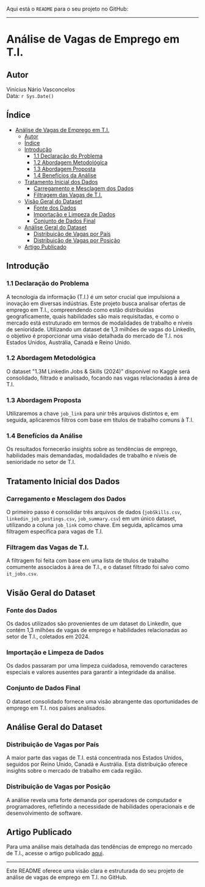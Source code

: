 Aqui está o `README` para o seu projeto no GitHub:

---

# Análise de Vagas de Emprego em T.I.

## Autor
Vinícius Nário Vasconcelos  
Data: `r Sys.Date()`

## Índice
- [Análise de Vagas de Emprego em T.I.](#análise-de-vagas-de-emprego-em-ti)
  - [Autor](#autor)
  - [Índice](#índice)
  - [Introdução](#introdução)
    - [1.1 Declaração do Problema](#11-declaração-do-problema)
    - [1.2 Abordagem Metodológica](#12-abordagem-metodológica)
    - [1.3 Abordagem Proposta](#13-abordagem-proposta)
    - [1.4 Benefícios da Análise](#14-benefícios-da-análise)
  - [Tratamento Inicial dos Dados](#tratamento-inicial-dos-dados)
    - [Carregamento e Mesclagem dos Dados](#carregamento-e-mesclagem-dos-dados)
    - [Filtragem das Vagas de T.I.](#filtragem-das-vagas-de-ti)
  - [Visão Geral do Dataset](#visão-geral-do-dataset)
    - [Fonte dos Dados](#fonte-dos-dados)
    - [Importação e Limpeza de Dados](#importação-e-limpeza-de-dados)
    - [Conjunto de Dados Final](#conjunto-de-dados-final)
  - [Análise Geral do Dataset](#análise-geral-do-dataset)
    - [Distribuição de Vagas por País](#distribuição-de-vagas-por-país)
    - [Distribuição de Vagas por Posição](#distribuição-de-vagas-por-posição)
  - [Artigo Publicado](#artigo-publicado)

## Introdução

### 1.1 Declaração do Problema

A tecnologia da informação (T.I.) é um setor crucial que impulsiona a inovação em diversas indústrias. Este projeto busca analisar ofertas de emprego em T.I., compreendendo como estão distribuídas geograficamente, quais habilidades são mais requisitadas, e como o mercado está estruturado em termos de modalidades de trabalho e níveis de senioridade. Utilizando um dataset de 1,3 milhões de vagas do LinkedIn, o objetivo é proporcionar uma visão detalhada do mercado de T.I. nos Estados Unidos, Austrália, Canadá e Reino Unido.

### 1.2 Abordagem Metodológica

O dataset "1.3M Linkedin Jobs & Skills (2024)" disponível no Kaggle será consolidado, filtrado e analisado, focando nas vagas relacionadas à área de T.I.

### 1.3 Abordagem Proposta

Utilizaremos a chave `job_link` para unir três arquivos distintos e, em seguida, aplicaremos filtros com base em títulos de trabalho comuns à T.I.

### 1.4 Benefícios da Análise

Os resultados fornecerão insights sobre as tendências de emprego, habilidades mais demandadas, modalidades de trabalho e níveis de senioridade no setor de T.I.

## Tratamento Inicial dos Dados

### Carregamento e Mesclagem dos Dados

O primeiro passo é consolidar três arquivos de dados (`jobSkills.csv`, `linkedin_job_postings.csv`, `job_summary.csv`) em um único dataset, utilizando a coluna `job_link` como chave. Em seguida, aplicamos uma filtragem específica para vagas de T.I.

### Filtragem das Vagas de T.I.

A filtragem foi feita com base em uma lista de títulos de trabalho comumente associados à área de T.I., e o dataset filtrado foi salvo como `it_jobs.csv`.

## Visão Geral do Dataset

### Fonte dos Dados

Os dados utilizados são provenientes de um dataset do LinkedIn, que contém 1,3 milhões de vagas de emprego e habilidades relacionadas ao setor de T.I., coletados em 2024.

### Importação e Limpeza de Dados

Os dados passaram por uma limpeza cuidadosa, removendo caracteres especiais e valores ausentes para garantir a integridade da análise.

### Conjunto de Dados Final

O dataset consolidado fornece uma visão abrangente das oportunidades de emprego em T.I. nos países analisados.

## Análise Geral do Dataset

### Distribuição de Vagas por País

A maior parte das vagas de T.I. está concentrada nos Estados Unidos, seguidos por Reino Unido, Canadá e Austrália. Esta distribuição oferece insights sobre o mercado de trabalho em cada região.

### Distribuição de Vagas por Posição

A análise revela uma forte demanda por operadores de computador e programadores, refletindo a necessidade de habilidades operacionais e de desenvolvimento de software.

## Artigo Publicado

Para uma análise mais detalhada das tendências de emprego no mercado de T.I., acesse o artigo publicado [aqui](https://rpubs.com/Viinario/analise-tendencias-mercado-ti-2024).

---

Este README oferece uma visão clara e estruturada do seu projeto de análise de vagas de emprego em T.I. no GitHub.